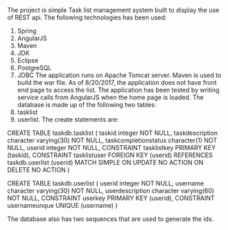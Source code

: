 The project is simple Task list management system built to display the use of REST api. The following technologies has been used:
1. Spring
2. AngularJS
3. Maven
4. JDK
5. Eclipse
6. PostgreSQL
7. JDBC
The application runs on Apache Tomcat server. Maven is used to build the war file.
As of 8/20/2017, the application does not have front end page to access the list. The application has been tested by writing service calls from AngularJS when the home page is loaded. The database is made up of the following two tables:
1. tasklist
2. userlist.
The create statements are:

CREATE TABLE taskdb.tasklist
(
  taskid integer NOT NULL,
  taskdescription character varying(30) NOT NULL,
  taskcompletionstatus character(1) NOT NULL,
  userid integer NOT NULL,
  CONSTRAINT tasklistkey PRIMARY KEY (taskid),
  CONSTRAINT tasklistuser FOREIGN KEY (userid)
      REFERENCES taskdb.userlist (userid) MATCH SIMPLE
      ON UPDATE NO ACTION ON DELETE NO ACTION
)

CREATE TABLE taskdb.userlist
(
  userid integer NOT NULL,
  username character varying(30) NOT NULL,
  userdescription character varying(60) NOT NULL,
  CONSTRAINT userkey PRIMARY KEY (userid),
  CONSTRAINT usernameunque UNIQUE (username)
)

The database also has two sequences that are used to generate the ids.